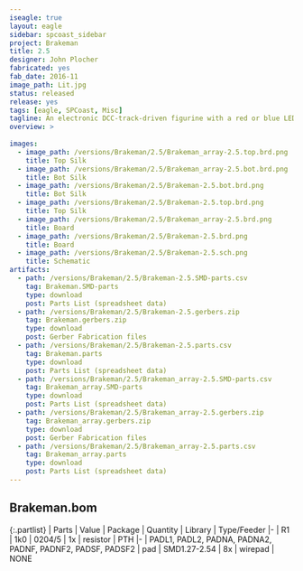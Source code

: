 ```yaml
---
iseagle: true
layout: eagle
sidebar: spcoast_sidebar
project: Brakeman
title: 2.5
designer: John Plocher
fabricated: yes
fab_date: 2016-11
image_path: Lit.jpg
status: released
release: yes
tags: [eagle, SPCoast, Misc]
tagline: An electronic DCC-track-driven figurine with a red or blue LED
overview: >
    
images:
  - image_path: /versions/Brakeman/2.5/Brakeman_array-2.5.top.brd.png
    title: Top Silk
  - image_path: /versions/Brakeman/2.5/Brakeman_array-2.5.bot.brd.png
    title: Bot Silk
  - image_path: /versions/Brakeman/2.5/Brakeman-2.5.bot.brd.png
    title: Bot Silk
  - image_path: /versions/Brakeman/2.5/Brakeman-2.5.top.brd.png
    title: Top Silk
  - image_path: /versions/Brakeman/2.5/Brakeman_array-2.5.brd.png
    title: Board
  - image_path: /versions/Brakeman/2.5/Brakeman-2.5.brd.png
    title: Board
  - image_path: /versions/Brakeman/2.5/Brakeman-2.5.sch.png
    title: Schematic
artifacts:
  - path: /versions/Brakeman/2.5/Brakeman-2.5.SMD-parts.csv
    tag: Brakeman.SMD-parts
    type: download
    post: Parts List (spreadsheet data)
  - path: /versions/Brakeman/2.5/Brakeman-2.5.gerbers.zip
    tag: Brakeman.gerbers.zip
    type: download
    post: Gerber Fabrication files
  - path: /versions/Brakeman/2.5/Brakeman-2.5.parts.csv
    tag: Brakeman.parts
    type: download
    post: Parts List (spreadsheet data)
  - path: /versions/Brakeman/2.5/Brakeman_array-2.5.SMD-parts.csv
    tag: Brakeman_array.SMD-parts
    type: download
    post: Parts List (spreadsheet data)
  - path: /versions/Brakeman/2.5/Brakeman_array-2.5.gerbers.zip
    tag: Brakeman_array.gerbers.zip
    type: download
    post: Gerber Fabrication files
  - path: /versions/Brakeman/2.5/Brakeman_array-2.5.parts.csv
    tag: Brakeman_array.parts
    type: download
    post: Parts List (spreadsheet data)
---
```


## Brakeman.bom

{:.partlist}
| Parts | Value | Package | Quantity | Library | Type/Feeder
|-
| R1 | 1k0 | 0204/5 | 1x | resistor | PTH
|-
| PADL1, PADL2, PADNA, PADNA2, PADNF, PADNF2, PADSF, PADSF2 | pad | SMD1.27-2.54 | 8x | wirepad | NONE
